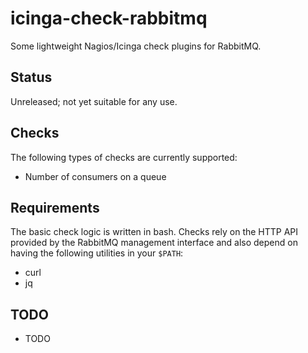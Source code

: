 # icinga-check-rabbitmq

Some lightweight Nagios/Icinga check plugins for RabbitMQ.

## Status

Unreleased; not yet suitable for any use.

## Checks

The following types of checks are currently supported:

 * Number of consumers on a queue

## Requirements

The basic check logic is written in bash. Checks rely on the HTTP API provided
by the RabbitMQ management interface and also depend on having the following
utilities in your `$PATH`:

 * curl
 * jq

## TODO

 * TODO
